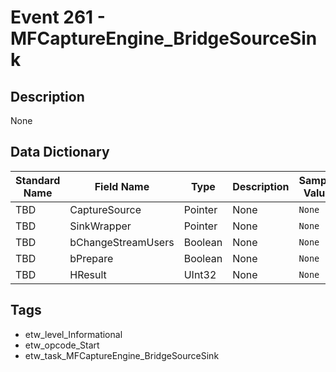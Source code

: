 # Event 261 - MFCaptureEngine_BridgeSourceSink

## Description
None

## Data Dictionary
|Standard Name|Field Name|Type|Description|Sample Value|
|---|---|---|---|---|
|TBD|CaptureSource|Pointer|None|`None`|
|TBD|SinkWrapper|Pointer|None|`None`|
|TBD|bChangeStreamUsers|Boolean|None|`None`|
|TBD|bPrepare|Boolean|None|`None`|
|TBD|HResult|UInt32|None|`None`|

## Tags
* etw_level_Informational
* etw_opcode_Start
* etw_task_MFCaptureEngine_BridgeSourceSink